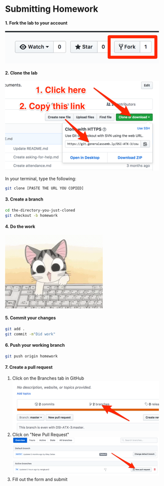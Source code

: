# Submitting Homework

#### 1. Fork the lab to your account
![](./fork.png)

#### 2. Clone the lab
![](./clone.png)

In your terminal, type the following:
```bash
git clone [PASTE THE URL YOU COPIED]
```

#### 3. Create a branch
```bash
cd the-directory-you-just-cloned
git checkout -b homework
```

#### 4. Do the work
![](./cat.gif)

#### 5. Commit your changes
```bash
git add .
git commit -m"Did work"
```

#### 6. Push your working branch
```bash
git push origin homework
```

#### 7. Create a pull request
1. Click on the Branches tab in GitHub
![](pr1.png)
2. Click on "New Pull Request"
![](pr2.png)
3. Fill out the form and submit
